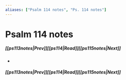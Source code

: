 ```yaml
---
aliases: ["Psalm 114 notes", "Ps. 114 notes"]
---
```

# Psalm 114 notes
##### <span class=arrow-left></span>[[ps113notes|Prev]]<span class=navigation-separator></span>[[ps114|Read]]<span class=navigation-separator></span>[[ps115notes|Next]]<span class=arrow-right></span>
- 
##### <span class=arrow-left></span>[[ps113notes|Prev]]<span class=navigation-separator></span>[[ps114|Read]]<span class=navigation-separator></span>[[ps115notes|Next]]<span class=arrow-right></span>